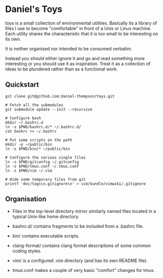 Daniel's Toys
=============

toys is a small collection of environmental utilities. Basically its a library
of files I use to become "comfortable" in front of a Unix or Linux machine.
Each utility shares the characteristic that it is too small to be interesting
on its own.

It is neither organised nor intended to be consumed verbatim.

Instead you should either ignore it and go and read something more interesting
or you should use it as inspiration. Treat it as a collection of ideas to be
plundered rather than as a functional work.

Quickstart
----------

    git clone git@github.com:daniel-thompson/toys.git

    # Fetch all the submodules
    git submodule update --init --recursive

    # Configure bash
    mkdir ~/.bashrc.d
    ln -s $PWD/bashrc.d/* ~/.bashrc.d/
    cat bashrc >> ~/.bashrc

    # Put some scripts on the path
    mkdir -p ~/public/bin
    ln -s $PWD/bin/* ~/public/bin

    # Configure the various single files
    ln -s $PWD/gitconfig ~/.gitconfig
    ln -s $PWD/tmux.conf ~/.tmux.conf
    ln -s $PWD/vim ~/.vim

    # Hide some temporary files from git
    printf 'doc/tags\n.gitignore\n' > vim/bundle/vimwiki/.gitignore

Organisation
------------

* Files in the top-level directory mirror similarly named files located in a
  typical Unix-like home directory.

* bashrc.d/ contains fragments to be included from a .bashrc file.

* bin/ contains executable scripts.

* clang-format/ contains clang format descriptions of some common coding
  styles.

* vim/ is a configured .vim directory (and has its own README file).

* tmux.conf makes a couple of very basic "comfort" changes for tmux.

